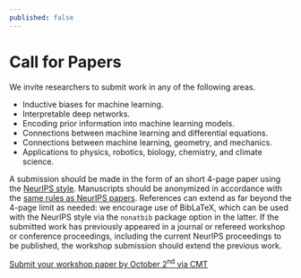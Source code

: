 ```yaml
---
published: false
---
```


<h1 class="h2 text-center pt-3 pb-5">Call for Papers</h1>

We invite researchers to submit work in any of the following areas.

- Inductive biases for machine learning.
- Interpretable deep networks.
- Encoding prior information into machine learning models.
- Connections between machine learning and differential equations.
- Connections between machine learning, geometry, and mechanics.
- Applications to physics, robotics, biology, chemistry, and climate science.

A submission should be made in the form of an short 4-page paper using the [NeurIPS style](https://neurips.cc/Conferences/2020/PaperInformation/StyleFiles).
Manuscripts should be anonymized in accordance with the [same rules as NeurIPS papers](https://neurips.cc/Conferences/2020/CallForPapers).
References can extend as far beyond the 4-page limit as needed: we encourage use of BibLaTeX, which can be used with the NeurIPS style via the `nonatbib` package option in the latter.
If the submitted work has previously appeared in a journal or refereed workshop or conference proceedings, including the current NeurIPS proceedings to be published, the workshop submission should extend the previous work.

<p class="h4 text-center py-3"><a href="https://cmt3.research.microsoft.com/NeurIPSIBW2020">Submit your workshop paper by October 2<sup>nd</sup> via CMT</a></p>